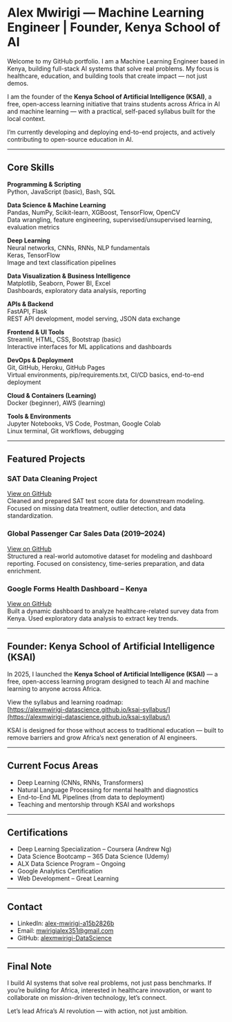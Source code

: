 # Alex Mwirigi — Machine Learning Engineer | Founder, Kenya School of AI 

Welcome to my GitHub portfolio. I am a Machine Learning Engineer based in Kenya, building full-stack AI systems that solve real problems. My focus is healthcare, education, and building tools that create impact — not just demos.

I am the founder of the **Kenya School of Artificial Intelligence (KSAI)**, a free, open-access learning initiative that trains students across Africa in AI and machine learning — with a practical, self-paced syllabus built for the local context.

I’m currently developing and deploying end-to-end projects, and actively contributing to open-source education in AI.

---

## Core Skills

**Programming & Scripting**  
Python, JavaScript (basic), Bash, SQL

**Data Science & Machine Learning**  
Pandas, NumPy, Scikit-learn, XGBoost, TensorFlow, OpenCV  
Data wrangling, feature engineering, supervised/unsupervised learning, evaluation metrics

**Deep Learning**  
Neural networks, CNNs, RNNs, NLP fundamentals  
Keras, TensorFlow  
Image and text classification pipelines

**Data Visualization & Business Intelligence**  
Matplotlib, Seaborn, Power BI, Excel  
Dashboards, exploratory data analysis, reporting

**APIs & Backend**  
FastAPI, Flask  
REST API development, model serving, JSON data exchange

**Frontend & UI Tools**  
Streamlit, HTML, CSS, Bootstrap (basic)  
Interactive interfaces for ML applications and dashboards

**DevOps & Deployment**  
Git, GitHub, Heroku, GitHub Pages  
Virtual environments, pip/requirements.txt, CI/CD basics, end-to-end deployment

**Cloud & Containers (Learning)**  
Docker (beginner), AWS (learning)

**Tools & Environments**  
Jupyter Notebooks, VS Code, Postman, Google Colab  
Linux terminal, Git workflows, debugging

---

## Featured Projects

### SAT Data Cleaning Project  
[View on GitHub](https://github.com/alexmwirigi-DataScience/Data-Cleaning-01.ipynb)  
Cleaned and prepared SAT test score data for downstream modeling. Focused on missing data treatment, outlier detection, and data standardization.

### Global Passenger Car Sales Data (2019–2024)  
[View on GitHub](https://github.com/alexmwirigi-DataScience/Data-Cleaning-02)  
Structured a real-world automotive dataset for modeling and dashboard reporting. Focused on consistency, time-series preparation, and data enrichment.

### Google Forms Health Dashboard – Kenya  
[View on GitHub](https://github.com/alexmwirigi-DataScience/google-forms-responses)  
Built a dynamic dashboard to analyze healthcare-related survey data from Kenya. Used exploratory data analysis to extract key trends.

---

## Founder: Kenya School of Artificial Intelligence (KSAI)

In 2025, I launched the **Kenya School of Artificial Intelligence (KSAI)** — a free, open-access learning program designed to teach AI and machine learning to anyone across Africa.

View the syllabus and learning roadmap:  
[https://alexmwirigi-datascience.github.io/ksai-syllabus/](https://alexmwirigi-datascience.github.io/ksai-syllabus/)

KSAI is designed for those without access to traditional education — built to remove barriers and grow Africa’s next generation of AI engineers.

---

## Current Focus Areas

- Deep Learning (CNNs, RNNs, Transformers)  
- Natural Language Processing for mental health and diagnostics  
- End-to-End ML Pipelines (from data to deployment)  
- Teaching and mentorship through KSAI and workshops

---

## Certifications

- Deep Learning Specialization – Coursera (Andrew Ng)  
- Data Science Bootcamp – 365 Data Science (Udemy)  
- ALX Data Science Program – Ongoing  
- Google Analytics Certification  
- Web Development – Great Learning  

---

## Contact

- LinkedIn: [alex-mwirigi-a15b2826b](https://www.linkedin.com/in/alex-mwirigi-a15b2826b/)  
- Email: mwirigialex351@gmail.com  
- GitHub: [alexmwirigi-DataScience](https://github.com/alexmwirigi-DataScience)

---

## Final Note

I build AI systems that solve real problems, not just pass benchmarks. If you’re building for Africa, interested in healthcare innovation, or want to collaborate on mission-driven technology, let’s connect.

Let’s lead Africa’s AI revolution — with action, not just ambition.

